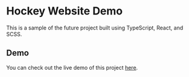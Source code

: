 # Hockey Website Demo

This is a sample of the future project built using TypeScript, React, and SCSS.

## Demo

You can check out the live demo of this project [here]([https://your-demo-url.com](https://mikioooo.github.io/hockey-website-demo/)https://mikioooo.github.io/hockey-website-demo/).


